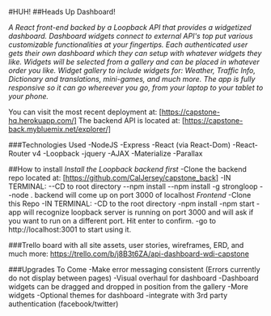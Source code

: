 #HUH!
##Heads Up Dashboard!

*A React front-end backed by a Loopback API that provides a widgetized dashboard. Dashboard widgets connect to external API's top put various customizable functionalities at your fingertips. Each authenticated user gets their own dashboard which they can setup with whatever widgets they like. Widgets will be selected from a gallery and can be placed in whatever order you like. Widget gallery to include widgets for: Weather, Traffic Info, Dictionary and translations, mini-games, and much more. The app is fully responsive so it can go whereever you go, from your laptop to your tablet to your phone.*

You can visit the most recent deployment at: [https://capstone-hq.herokuapp.com/]
The backend API is located at: [https://capstone-back.mybluemix.net/explorer/]

###Technologies Used
-NodeJS
-Express
-React (via React-Dom)
-React-Router v4
-Loopback
-jquery
-AJAX
-Materialize
-Parallax

##How to install
*Install the Loopback backend first*
-Clone the backend repo located at: [https://github.com/CalJersey/capstone_back]
-IN TERMINAL:
--CD to root directory
--npm install
--npm install -g strongloop
--node .
backend will come up on port 3000 of localhost
*Frontend*
-Clone this Repo
-IN TERMINAL:
-CD to the root directory
-npm install
-npm start
-app will recognize loopback server is running on port 3000 and will ask if you want to run on a different port. Hit enter to confirm.
-go to http://localhost:3001 to start using it.

###Trello board with all site assets, user stories, wireframes, ERD, and much more:
https://trello.com/b/j8B3t6ZA/api-dashboard-wdi-capstone

###Upgrades To Come
-Make error messaging consistent (Errors currently do not display between pages)
-Visual overhaul for dashboard
-Dashboard widgets can be dragged and dropped in position from the gallery
-More widgets
-Optional themes for dashboard
-integrate with 3rd party authentication (facebook/twitter)
